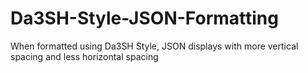 # Da3SH-Style-JSON-Formatting
When formatted using Da3SH Style, JSON displays with more vertical spacing and less horizontal spacing
